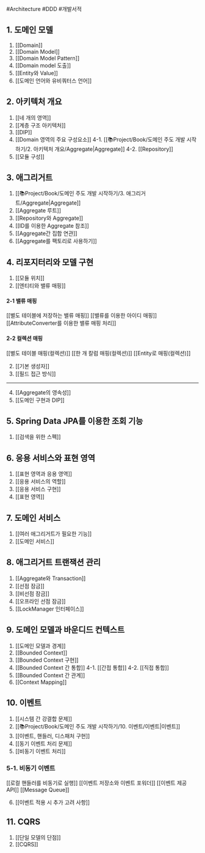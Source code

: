 #Architecture #DDD #개발서적 

## 1. 도메인 모델
1. [[Domain]]
2. [[Domain Model]]
3. [[Domain Model Pattern]]
4. [[Domain model 도출]]
5. [[Entity와 Value]]
6. [[도메인 언어와 유비쿼터스 언어]]
## 2. 아키텍처 개요
1. [[네 개의 영역]]
2. [[계층 구조 아키텍처]]
3. [[DIP]]
4. [[Domain 영역의 주요 구성요소]]
4-1. [[📚Project/Book/도메인 주도 개발 시작하기/2. 아키텍처 개요/Aggregate|Aggregate]]
4-2. [[Repository]]
5. [[모듈 구성]]

## 3. 애그리거트
1. [[📚Project/Book/도메인 주도 개발 시작하기/3. 애그리거트/Aggregate|Aggregate]]
2. [[Aggregate 루트]]
3. [[Repository와 Aggregate]]
4. [[ID를 이용한 Aggregate 참조]]
5. [[Aggregate간 집합 연관]]
6. [[Aggregate를 팩토리로 사용하기]]

## 4. 리포지터리와 모델 구현

1. [[모듈 위치]]
2. [[엔티티와 밸류 매핑]]
#### 2-1 밸류 매핑
[[별도 테이블에 저장하는 밸류 매핑]]
[[밸류를 이용한 아이디 매핑]]
[[AttributeConverter를 이용한 밸류 매핑 처리]]
#### 2-2 컬렉션 매핑
[[별도 테이블 매핑(컬렉션)]]
[[한 개 칼럼 매핑(컬렉션)]]
[[Entity로 매핑(컬렉션)]]

2. [[기본 생성자]]
3. [[필드 접근 방식]]

---

4. [[Aggregate의 영속성]]
5. [[도메인 구현과 DIP]]


## 5. Spring Data JPA를 이용한 조회 기능
1. [[검색을 위한 스펙]]

## 6. 응용 서비스와 표현 영역
1. [[표현 영역과 응용 영역]]
2. [[응용 서비스의 역할]]
3. [[응용 서비스 구현]]
4. [[표현 영역]]

## 7. 도메인 서비스
1. [[여러 애그리거트가 필요한 기능]]
2. [[도메인 서비스]]

## 8. 애그리거트 트랜잭션 관리
1. [[Aggregate와 Transaction]]
2. [[선점 잠금]]
3. [[비선점 잠금]]
4. [[오프라인 선점 잠금]]
5. [[LockManager 인터페이스]]

## 9. 도메인 모델과 바운디드 컨텍스트
1. [[도메인 모델과 경계]]
2. [[Bounded Context]]
3. [[Bounded Context 구현]]
4. [[Bounded Context 간 통합]]
4-1. [[간접 통합]]
4-2. [[직접 통합]]
5. [[Bounded Context 간 관계]]
6. [[Context Mapping]]

## 10. 이벤트
1. [[시스템 간 강결합 문제]]
2. [[📚Project/Book/도메인 주도 개발 시작하기/10. 이벤트/이벤트|이벤트]]
3. [[이벤트, 핸들러, 디스패처 구현]]
4. [[동기 이벤트 처리 문제]]
5. [[비동기 이벤트 처리]]
### 5-1. 비동기 이벤트
[[로컬 핸들러를 비동기로 실행]]
[[이벤트 저장소와 이벤트 포워더]]
[[이벤트 제공 API]]
[[Message Queue]]

6. [[이벤트 적용 시 추가 고려 사항]]

## 11. CQRS
1. [[단일 모델의 단점]]
2. [[CQRS]]
